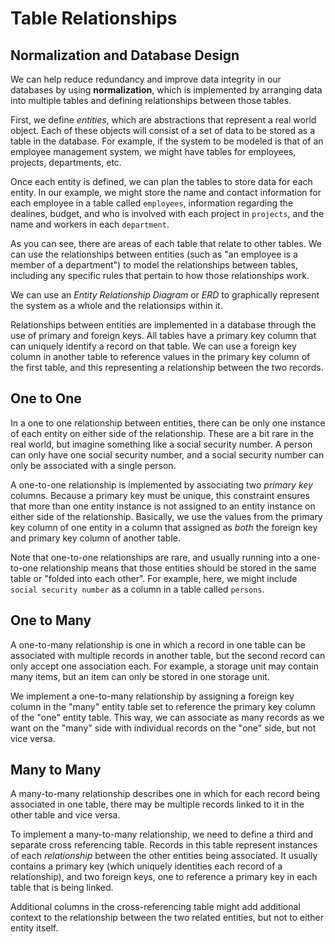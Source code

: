 # Table Relationships

## Normalization and Database Design

We can help reduce redundancy and improve data integrity in our databases by using **normalization**, which is implemented by arranging data into multiple tables and defining relationships between those tables.

First, we define _entities_, which are abstractions that represent a real world object. Each of these objects will consist of a set of data to be stored as a table in the database. For example, if the system to be modeled is that of an employee management system, we might have tables for employees, projects, departments, etc.

Once each entity is defined, we can plan the tables to store data for each entity. In our example, we might store the name and contact information for each employee in a table called `employees`, information regarding the dealines, budget, and who is involved with each project in `projects`, and the name and workers in each `department`.

As you can see, there are areas of each table that relate to other tables. We can use the relationships between entities (such as "an employee is a member of a department") to model the relationships between tables, including any specific rules that pertain to how those relationships work.

We can use an _Entity Relationship Diagram_ or _ERD_ to graphically represent the system as a whole and the relationsips within it.

Relationships between entities are implemented in a database through the use of primary and foreign keys. All tables have a primary key column that can uniquely identify a record on that table. We can use a foreign key column in another table to reference values in the primary key column of the first table, and this representing a relationship between the two records.

## One to One

In a one to one relationship between entities, there can be only one instance of each entity on either side of the relationship. These are a bit rare in the real world, but imagine something like a social security number. A person can only have one social security number, and a social security number can only be associated with a single person.

A one-to-one relationship is implemented by associating two _primary key_ columns. Because a primary key must be unique, this constraint ensures that more than one entity instance is not assigned to an entity instance on either side of the relationship. Basically, we use the values from the primary key column of one entity in a column that assigned as _both_ the foreign key and primary key column of another table.

Note that one-to-one relationships are rare, and usually running into a one-to-one relationship means that those entities should be stored in the same table or "folded into each other". For example, here, we might include `social security number` as a column in a table called `persons`.

## One to Many

A one-to-many relationship is one in which a record in one table can be associated with multiple records in another table, but the second record can only accept one association each. For example, a storage unit may contain many items, but an item can only be stored in one storage unit.

We implement a one-to-many relationship by assigning a foreign key column in the "many" entity table set to reference the primary key column of the "one" entity table. This way, we can associate as many records as we want on the "many" side with individual records on the "one" side, but not vice versa.

## Many to Many

A many-to-many relationship describes one in which for each record being associated in one table, there may be multiple records linked to it in the other table and vice versa.

To implement a many-to-many relationship, we need to define a third and separate cross referencing table. Records in this table represent instances of each _relationship_ between the other entities being associated. It usually contains a primary key (which uniquely identities each record of a relationship), and two foreign keys, one to reference a primary key in each table that is being linked.

Additional columns in the cross-referencing table might add additional context to the relationship between the two related entities, but not to either entity itself.